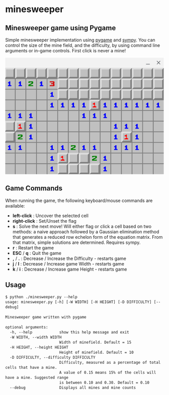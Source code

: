 # minesweeper
## Minesweeper game using Pygame

Simple minesweeper implementation using [pygame](https://pygame.org) and [sympy](https://sympy.org). You can control the size of the mine field, and the difficulty, by using command line arguments or in-game controls. First click is never a mine!

![screenshot](screenshot.png)

## Game Commands
When running the game, the following keyboard/mouse commands are available:
- **left-click** : Uncover the selected cell
- **right-click** : Set/Unset the flag
- **s** : Solve the next move! Will either flag or click a cell based on two methods: a naive approach followed by a Gaussian elimination method that generates a reduced row echelon form of the equation matrix. From that matrix, simple solutions are determined. Requires sympy.
- **r** : Restart the game
- **ESC** / **q** : Quit the game
- **,** / **.** : Decrease / Increase the Difficulty - restarts game
- **j** / **l** : Decrease / Increase game Width - restarts game
- **k** / **i** : Decrease / Increase game Height - restarts game

## Usage
```
$ python ./minesweeper.py --help
usage: minesweeper.py [-h] [-W WIDTH] [-H HEIGHT] [-D DIFFICULTY] [--debug]

Minesweeper game written with pygame

optional arguments:
  -h, --help            show this help message and exit
  -W WIDTH, --width WIDTH
                        Width of minefield. Default = 15
  -H HEIGHT, --height HEIGHT
                        Height of minefield. Default = 10
  -D DIFFICULTY, --difficulty DIFFICULTY
                        Difficulty, measured as a percentage of total cells that have a mine.
                        A value of 0.15 means 15% of the cells will have a mine. Suggested range
                        is between 0.10 and 0.30. Default = 0.10
  --debug               Displays all mines and mine counts
```

